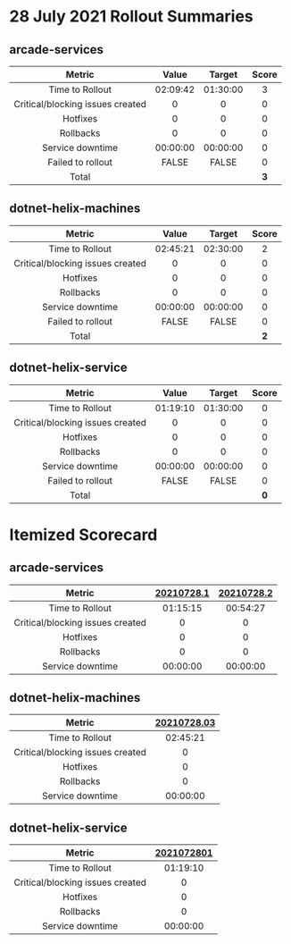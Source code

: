 # 28 July 2021 Rollout Summaries

## arcade-services

|              Metric              |   Value  |  Target  |   Score   |
|:--------------------------------:|:--------:|:--------:|:---------:|
| Time to Rollout                  | 02:09:42 | 01:30:00 |     3     |
| Critical/blocking issues created |     0    |    0     |     0     |
| Hotfixes                         |     0    |    0     |     0     |
| Rollbacks                        |     0    |    0     |     0     |
| Service downtime                 | 00:00:00 | 00:00:00 |     0     |
| Failed to rollout                |   FALSE  |   FALSE  |     0     |
| Total                            |          |          |   **3**   |


## dotnet-helix-machines

|              Metric              |   Value  |  Target  |   Score   |
|:--------------------------------:|:--------:|:--------:|:---------:|
| Time to Rollout                  | 02:45:21 | 02:30:00 |     2     |
| Critical/blocking issues created |     0    |    0     |     0     |
| Hotfixes                         |     0    |    0     |     0     |
| Rollbacks                        |     0    |    0     |     0     |
| Service downtime                 | 00:00:00 | 00:00:00 |     0     |
| Failed to rollout                |   FALSE  |   FALSE  |     0     |
| Total                            |          |          |   **2**   |


## dotnet-helix-service

|              Metric              |   Value  |  Target  |   Score   |
|:--------------------------------:|:--------:|:--------:|:---------:|
| Time to Rollout                  | 01:19:10 | 01:30:00 |     0     |
| Critical/blocking issues created |     0    |    0     |     0     |
| Hotfixes                         |     0    |    0     |     0     |
| Rollbacks                        |     0    |    0     |     0     |
| Service downtime                 | 00:00:00 | 00:00:00 |     0     |
| Failed to rollout                |   FALSE  |   FALSE  |     0     |
| Total                            |          |          |   **0**   |


# Itemized Scorecard

## arcade-services

| Metric | [20210728.1](https://dev.azure.com/dnceng/7ea9116e-9fac-403d-b258-b31fcf1bb293/_build/results?buildId=1264096) | [20210728.2](https://dev.azure.com/dnceng/7ea9116e-9fac-403d-b258-b31fcf1bb293/_build/results?buildId=1264284) |
|:-----:|:-----:|:-----:|
| Time to Rollout | 01:15:15 | 00:54:27 |
| Critical/blocking issues created | 0 | 0 |
| Hotfixes | 0 | 0 |
| Rollbacks | 0 | 0 |
| Service downtime | 00:00:00 | 00:00:00 |


## dotnet-helix-machines

| Metric | [20210728.03](https://dev.azure.com/dnceng/7ea9116e-9fac-403d-b258-b31fcf1bb293/_build/results?buildId=1263251) |
|:-----:|:-----:|
| Time to Rollout | 02:45:21 |
| Critical/blocking issues created | 0 |
| Hotfixes | 0 |
| Rollbacks | 0 |
| Service downtime | 00:00:00 |


## dotnet-helix-service

| Metric | [2021072801](https://dev.azure.com/dnceng/7ea9116e-9fac-403d-b258-b31fcf1bb293/_build/results?buildId=1264085) |
|:-----:|:-----:|
| Time to Rollout | 01:19:10 |
| Critical/blocking issues created | 0 |
| Hotfixes | 0 |
| Rollbacks | 0 |
| Service downtime | 00:00:00 |

